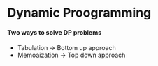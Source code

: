 # Dynamic Proogramming

#### Two ways to solve DP problems 
- Tabulation -> Bottom up approach
- Memoaization -> Top down approach



